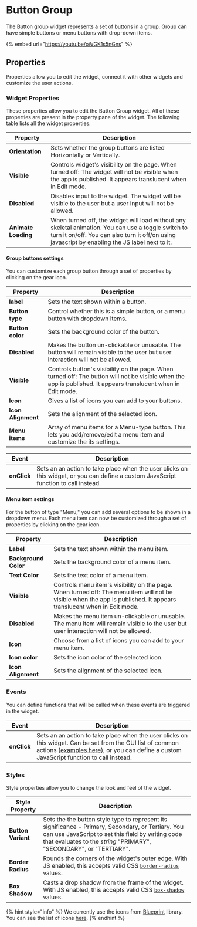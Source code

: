 # Button Group



The Button group widget represents a set of buttons in a group. Group can have simple buttons or menu buttons with drop-down items.

{% embed url="https://youtu.be/oWGK1s5nGns" %}

## Properties

Properties allow you to edit the widget, connect it with other widgets and customize the user actions.

### Widget Properties

These properties allow you to edit the Button Group widget. All of these properties are present in the property pane of the widget. The following table lists all the widget properties.

| Property            | Description                                                                                                                                                                                            |
| ------------------- | ------------------------------------------------------------------------------------------------------------------------------------------------------------------------------------------------------ |
| **Orientation**     | Sets whether the group buttons are listed Horizontally or Vertically.                                                                                                                                  |
| **Visible**         | Controls widget's visibility on the page. When turned off: The widget will not be visible when the app is published. It appears translucent when in Edit mode.                                         |
| **Disabled**        | Disables input to the widget. The widget will be visible to the user but a user input will not be allowed.                                                                                             |
| **Animate Loading** | When turned off, the widget will load without any skeletal animation. You can use a toggle switch to turn it on/off. You can also turn it off/on using javascript by enabling the JS label next to it. |

#### Group buttons settings

You can customize each group button through a set of properties by clicking on the gear icon.

| Property           | Description                                                                                                                                                    |
| ------------------ | -------------------------------------------------------------------------------------------------------------------------------------------------------------- |
| **label**          | Sets the text shown within a button.                                                                                                                           |
| **Button type**    | Control whether this is a simple button, or a menu button with dropdown items.                                                                                 |
| **Button color**   | Sets the background color of the button.                                                                                                                       |
| **Disabled**       | Makes the button un-clickable or unusable. The button will remain visible to the user but user interaction will not be allowed.                                |
| **Visible**        | Controls button's visibility on the page. When turned off: The button will not be visible when the app is published. It appears translucent when in Edit mode. |
| **Icon**           | Gives a list of icons you can add to your buttons.                                                                                                             |
| **Icon Alignment** | Sets the alignment of the selected icon.                                                                                                                       |
| **Menu items**     | Array of menu items for a Menu-type button. This lets you add/remove/edit a menu item and customize the its settings.                                          |

| Event       | Description                                                                                                                          |
| ----------- | ------------------------------------------------------------------------------------------------------------------------------------ |
| **onClick** | Sets an an action to take place when the user clicks on this widget, or you can define a custom JavaScript function to call instead. |

#### Menu item settings

For the button of type "Menu," you can add several options to be shown in a dropdown menu. Each menu item can now be customized through a set of properties by clicking on the gear icon.

| Property             | Description                                                                                                                                                          |
| -------------------- | -------------------------------------------------------------------------------------------------------------------------------------------------------------------- |
| **Label**            | Sets the text shown within the menu item.                                                                                                                            |
| **Background Color** | Sets the background color of a menu item.                                                                                                                            |
| **Text Color**       | Sets the text color of a menu item.                                                                                                                                  |
| **Visible**          | Controls menu item's visibility on the page. When turned off: The menu item will not be visible when the app is published. It appears translucent when in Edit mode. |
| **Disabled**         | Makes the menu item un-clickable or unusable. The menu item will remain visible to the user but user interaction will not be allowed.                                |
| **Icon**             | Choose from a list of icons you can add to your menu item.                                                                                                           |
| **Icon color**       | Sets the icon color of the selected icon.                                                                                                                            |
| **Icon Alignment**   | Sets the alignment of the selected icon.                                                                                                                             |

### Events

You can define functions that will be called when these events are triggered in the widget.

| Event       | Description                                                                                                                                                                                                              |
| ----------- | ------------------------------------------------------------------------------------------------------------------------------------------------------------------------------------------------------------------------ |
| **onClick** | Sets an an action to take place when the user clicks on this widget. Can be set from the GUI list of common actions ([examples here](broken-reference)), or you can define a custom JavaScript function to call instead. |

### Styles

Style properties allow you to change the look and feel of the widget.

| Style Property     | Description                                                                                                                                                                                                                    |
| ------------------ | ------------------------------------------------------------------------------------------------------------------------------------------------------------------------------------------------------------------------------ |
| **Button Variant** | Sets the the button style type to represent its significance - Primary, Secondary, or Tertiary. You can use JavaScript to set this field by writing code that evaluates to the _string_ "PRIMARY", "SECONDARY", or "TERTIARY". |
| **Border Radius**  | Rounds the corners of the widget's outer edge. With JS enabled, this accepts valid CSS [`border-radius`](https://developer.mozilla.org/en-US/docs/Web/CSS/border-radius) values.                                               |
| **Box Shadow**     | Casts a drop shadow from the frame of the widget. With JS enabled, this accepts valid CSS [`box-shadow`](https://developer.mozilla.org/en-US/docs/Web/CSS/box-shadow) values.                                                  |

{% hint style="info" %}
We currently use the icons from [Blueprint](https://blueprintjs.com) library. You can see the list of icons [here](https://blueprintjs.com/docs/#icons).
{% endhint %}
